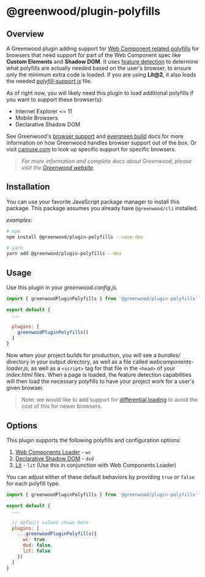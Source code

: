 # @greenwood/plugin-polyfills

## Overview
A Greenwood plugin adding support for [Web Component related polyfills](https://github.com/webcomponents/polyfills) for browsers that need support for part of the Web Component spec like **Custom Elements** and **Shadow DOM**.  It uses [feature detection](https://github.com/webcomponents/polyfills/tree/master/packages/webcomponentsjs#using-webcomponents-loaderjs) to determine what polyfills are actually needed based on the user's browser, to ensure only the minimum extra code is loaded.  If you are using **Lit@2**, it also loads the needed [_polyfill-support.js_](https://lit.dev/docs/tools/requirements/#polyfills) file.

As of right now, you will likely need this plugin to load additional polyfills if you want to support these browser(s):

- Internet Explorer <= 11
- Mobile Browsers
- Declarative Shadow DOM

See Greenwood's [browser support](https://www.greenwoodjs.dev/about/how-it-works#browser-support) and [evergreen build](https://www.greenwoodjs.dev/about/how-it-works#evergreen-build) docs for more information on how Greenwood handles browser support out of the box.  Or visit [caniuse.com](https://caniuse.com/) to look up specific support for specific browsers.

> _For more information and complete docs about Greenwood, please visit the [Greenwood website](https://www.greenwoodjs.dev/)._

## Installation
You can use your favorite JavaScript package manager to install this package.  This package assumes you already have `@greenwood/cli` installed.

_examples:_
```bash
# npm
npm install @greenwood/plugin-polyfills --save-dev

# yarn
yarn add @greenwood/plugin-polyfills --dev
```

## Usage
Use this plugin in your _greenwood.config.js_.

```javascript
import { greenwoodPluginPolyfills } from '@greenwood/plugin-polyfills';

export default {
  ...

  plugins: [
    greenwoodPluginPolyfills()
  ]
}
```

Now when your project builds for production, you will see a _bundles/_ directory in your output directory, as well as a file called _webcomponents-loader.js_, as well as a `<script>` tag for that file in the  `<head>` of your _index.html_ files.  When a page is loaded, the feature detection capabilities will then load the necessary polyfills to have your project work for a user's given browser.

> Note: we would like to add support for [differential loading](https://github.com/ProjectEvergreen/greenwood/issues/224) to avoid the cost of this for newer browsers.

## Options

This plugin supports the following polyfills and configuration options:
1. [Web Components Loader](https://github.com/webcomponents/polyfills/tree/master/packages/webcomponentsjs#using-webcomponents-loaderjs) - `wc`
1. [Declarative Shadow DOM](https://web.dev/declarative-shadow-dom/#polyfill) - `dsd`
1. [Lit](https://lit.dev/docs/tools/requirements/#polyfills) - `lit` (Use this in conjunction with Web Components Loader)

You can adjust either of these default behaviors by providing `true` or `false` for each polyfill type.

```javascript
import { greenwoodPluginPolyfills } from '@greenwood/plugin-polyfills';

export default {
  ...

  // default values shown here
  plugins: [
    ...greenwoodPluginPolyfills({
      wc: true,
      dsd: false,
      lit: false
    })
  ]
}